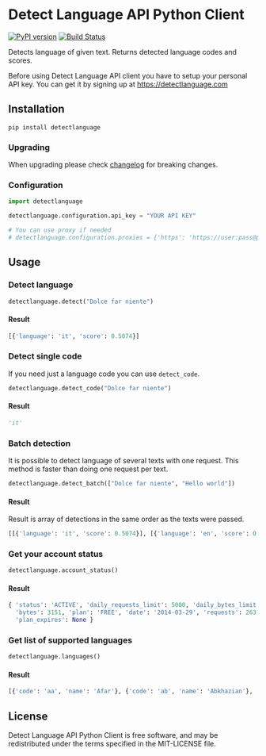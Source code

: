 Detect Language API Python Client
========

[![PyPI version](https://badge.fury.io/py/detectlanguage.svg)](https://badge.fury.io/py/detectlanguage)
[![Build Status](https://github.com/detectlanguage/detectlanguage-python/actions/workflows/main.yml/badge.svg)](https://github.com/detectlanguage/detectlanguage-python/actions)

Detects language of given text. Returns detected language codes and scores.

Before using Detect Language API client you have to setup your personal API key.
You can get it by signing up at https://detectlanguage.com

## Installation

```
pip install detectlanguage
```

### Upgrading

When upgrading please check [changelog](CHANGELOG.md) for breaking changes.

### Configuration

```python
import detectlanguage

detectlanguage.configuration.api_key = "YOUR API KEY"

# You can use proxy if needed
# detectlanguage.configuration.proxies = {'https': 'https://user:pass@proxy:8080'}
```

## Usage

### Detect language

```python
detectlanguage.detect("Dolce far niente")
```

#### Result

```python
[{'language': 'it', 'score': 0.5074}]
```

### Detect single code

If you need just a language code you can use `detect_code`.

```python
detectlanguage.detect_code("Dolce far niente")
```

#### Result

```python
'it'
```

### Batch detection

It is possible to detect language of several texts with one request.
This method is faster than doing one request per text.

```python
detectlanguage.detect_batch(["Dolce far niente", "Hello world"])
```

#### Result

Result is array of detections in the same order as the texts were passed.

```python
[[{'language': 'it', 'score': 0.5074}], [{'language': 'en', 'score': 0.9098}]]
```

### Get your account status

```python
detectlanguage.account_status()
```

#### Result

```python
{ 'status': 'ACTIVE', 'daily_requests_limit': 5000, 'daily_bytes_limit': 1048576,
  'bytes': 3151, 'plan': 'FREE', 'date': '2014-03-29', 'requests': 263,
  'plan_expires': None }
```

### Get list of supported languages

```python
detectlanguage.languages()
```

#### Result

```python
[{'code': 'aa', 'name': 'Afar'}, {'code': 'ab', 'name': 'Abkhazian'}, ...]
```

## License

Detect Language API Python Client is free software, and may be redistributed under the terms specified in the MIT-LICENSE file.
